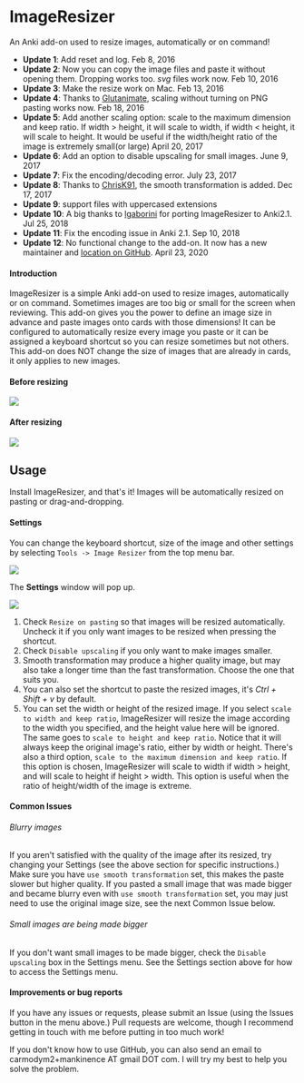# ImageResizer
An Anki add-on used to resize images, automatically or on command!

<ul>
<li><b>Update 1</b>: Add reset and log. Feb 8, 2016</li>
<li><b>Update 2</b>: Now you can copy the image files and paste it without opening them. Dropping works too. <i>svg</i> files work now. Feb 10, 2016</li>
<li><b>Update 3</b>: Make the resize work on Mac. Feb 13, 2016</li>
<li><b>Update 4</b>: Thanks to <a href="https://github.com/Glutanimate" rel="nofollow">Glutanimate</a>, scaling without turning on PNG pasting works now. Feb 18, 2016</li>
<li><b>Update 5</b>: Add another scaling option: scale to the maximum dimension and keep ratio. If width &gt; height, it will scale to width, if width &lt; height, it will scale to height. It would be useful if the width/height ratio of the image is extremely small(or large) April 20, 2017</li>
<li><b>Update 6</b>: Add an option to disable upscaling for small images. June 9, 2017</li>
<li><b>Update 7</b>: Fix the encoding/decoding error. July 23, 2017</li>
<li><b>Update 8</b>: Thanks to <a href="https://github.com/ChrisK91" rel="nofollow">ChrisK91</a>, the smooth transformation is added. Dec 17, 2017</li>
<li><b>Update 9</b>: support files with uppercased extensions</li>
<li><b>Update 10</b>: A big thanks to <a href="https://github.com/lgaborini" rel="nofollow">lgaborini</a> for porting ImageResizer to Anki2.1. Jul 25, 2018</li>
<li><b>Update 11</b>: Fix the encoding issue in Anki 2.1. Sep 10, 2018</li>
<li><b>Update 12</b>: No functional change to the add-on. It now has a new maintainer and <a href="https://github.com/mankinence/ImageResizer" rel="nofollow">location on GitHub</a>. April 23, 2020</li>
</ul>

#### Introduction

ImageResizer is a simple Anki add-on used to resize images, automatically or on command.
Sometimes images are too big or small for the screen when reviewing.
This add-on gives you the power to define an image size in advance and paste images onto cards with those dimensions!
It can be configured to automatically resize every image you paste or it can be assigned a keyboard shortcut so you can resize sometimes but not others.
This add-on does NOT change the size of images that are already in cards, it only applies to new images.

#### Before resizing

<img src="http://i.imgur.com/54kbvhl.jpg">

#### After resizing

<img src="http://i.imgur.com/hQ1zeMU.png">

## Usage

Install ImageResizer, and that's it! Images will be automatically resized on pasting or drag-and-dropping.

#### Settings

You can change the keyboard shortcut, size of the image and other settings by selecting `Tools -> Image Resizer` from the top menu bar.

<img src="http://i.imgur.com/ylv6iQK.png">

The <b>Settings</b> window will pop up.

<img src="https://i.imgur.com/xqPGEfy.png">

1. Check `Resize on pasting` so that images will be resized automatically. Uncheck it if you only want images to be resized when pressing the shortcut.
2. Check `Disable upscaling` if you only want to make images smaller.
3. Smooth transformation may produce a higher quality image, but may also take a longer time than the fast transformation. Choose the one that suits you.
4. You can also set the shortcut to paste the resized images, it's <i>Ctrl + Shift + v</i> by default.
5. You can set the width or height of the resized image.
If you select `scale to width and keep ratio`, ImageResizer will resize the image according to the width you specified,
and the height value here will be ignored. The same goes to `scale to height and keep ratio`.
Notice that it will always keep the original image's ratio, either by width or height.
There's also a third option, `scale to the maximum dimension and keep ratio`.
If this option is chosen, ImageResizer will scale to width if width > height,
and will scale to height if height > width.
This option is useful when the ratio of height/width of the image is extreme.

#### Common Issues

###### Blurry images
If you aren't satisfied with the quality of the image after its resized, try changing your Settings (see the above section for specific instructions.)
Make sure you have `use smooth transformation` set, this makes the paste slower but higher quality.
If you pasted a small image that was made bigger and became blurry even with `use smooth transformation` set,
you may just need to use the original image size, see the next Common Issue below.

###### Small images are being made bigger
If you don't want small images to be made bigger, check the `Disable upscaling` box in the Settings menu.
See the Settings section above for how to access the Settings menu.

#### Improvements or bug reports

If you have any issues or requests, please submit an Issue (using the Issues button in the menu above.) 
Pull requests are welcome, though I recommend getting in touch with me before putting in too much work!

If you don't know how to use GitHub, you can also send an email to carmodym2+mankinence AT gmail DOT com.
I will try my best to help you solve the problem.
